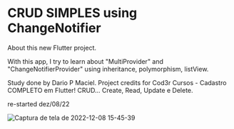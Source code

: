 # CRUD SIMPLES using ChangeNotifier 

About this new Flutter project.

With this app, I try to learn about "MultiProvider" and "ChangeNotifierProvider" using inheritance, polymorphism, listView.

Study done by Dario P Maciel.
Project credits for Cod3r Cursos - Cadastro COMPLETO em Flutter! CRUD... Create, Read, Update e Delete.

re-started dez/08/22

![Captura de tela de 2022-12-08 15-45-39](https://user-images.githubusercontent.com/116087297/206542516-ab7de708-df43-4420-874d-4e21b791ae94.png)


